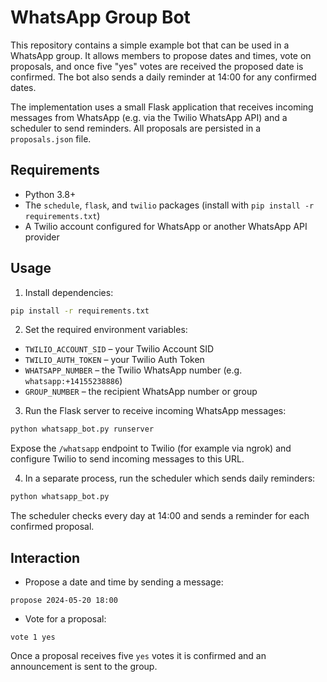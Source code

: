 # WhatsApp Group Bot

This repository contains a simple example bot that can be used in a WhatsApp group.
It allows members to propose dates and times, vote on proposals, and once five
"yes" votes are received the proposed date is confirmed. The bot also sends a
daily reminder at 14:00 for any confirmed dates.

The implementation uses a small Flask application that receives incoming
messages from WhatsApp (e.g. via the Twilio WhatsApp API) and a scheduler to
send reminders. All proposals are persisted in a `proposals.json` file.

## Requirements

- Python 3.8+
- The `schedule`, `flask`, and `twilio` packages (install with `pip install -r requirements.txt`)
- A Twilio account configured for WhatsApp or another WhatsApp API provider

## Usage

1. Install dependencies:

```bash
pip install -r requirements.txt
```

2. Set the required environment variables:

- `TWILIO_ACCOUNT_SID` – your Twilio Account SID
- `TWILIO_AUTH_TOKEN` – your Twilio Auth Token
- `WHATSAPP_NUMBER` – the Twilio WhatsApp number (e.g. `whatsapp:+14155238886`)
- `GROUP_NUMBER` – the recipient WhatsApp number or group

3. Run the Flask server to receive incoming WhatsApp messages:

```bash
python whatsapp_bot.py runserver
```

Expose the `/whatsapp` endpoint to Twilio (for example via ngrok) and configure
Twilio to send incoming messages to this URL.

4. In a separate process, run the scheduler which sends daily reminders:

```bash
python whatsapp_bot.py
```

The scheduler checks every day at 14:00 and sends a reminder for each confirmed
proposal.

## Interaction

- Propose a date and time by sending a message:

```
propose 2024-05-20 18:00
```

- Vote for a proposal:

```
vote 1 yes
```

Once a proposal receives five `yes` votes it is confirmed and an announcement is
sent to the group.
